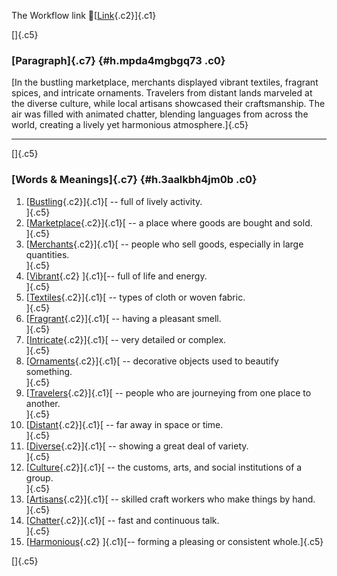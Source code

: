 The Workflow link
👏[[Link](https://www.google.com/url?q=http://www.google.com&sa=D&source=editors&ust=1757244377336424&usg=AOvVaw0aGIhlhCKsgqn6lZhr9RR6){.c2}]{.c1}

[]{.c5}

### [Paragraph]{.c7} {#h.mpda4mgbgq73 .c0}

[In the bustling marketplace, merchants displayed vibrant textiles,
fragrant spices, and intricate ornaments. Travelers from distant lands
marveled at the diverse culture, while local artisans showcased their
craftsmanship. The air was filled with animated chatter, blending
languages from across the world, creating a lively yet harmonious
atmosphere.]{.c5}

------------------------------------------------------------------------

[]{.c5}

### [Words & Meanings]{.c7} {#h.3aalkbh4jm0b .c0}

1.  [[Bustling](https://www.google.com/url?q=http://www.google.com&sa=D&source=editors&ust=1757244377338010&usg=AOvVaw216x8EmGG-1E0H5og5dTr_){.c2}]{.c1}[ --
    full of lively activity.\
    ]{.c5}
2.  [[Marketplace](https://www.google.com/url?q=http://www.google.com&sa=D&source=editors&ust=1757244377338301&usg=AOvVaw0F-v25qcoCFh8lhlBfY6SU){.c2}]{.c1}[ --
    a place where goods are bought and sold.\
    ]{.c5}
3.  [[Merchants](https://www.google.com/url?q=http://www.google.com&sa=D&source=editors&ust=1757244377338504&usg=AOvVaw01xuNyDnj0yzPlZeq57Z9O){.c2}]{.c1}[ --
    people who sell goods, especially in large quantities.\
    ]{.c5}
4.  [[Vibrant](https://www.google.com/url?q=http://www.google.com&sa=D&source=editors&ust=1757244377338799&usg=AOvVaw3tvHTkWplRd-46Qnj82MNt){.c2}
    ]{.c1}[-- full of life and energy.\
    ]{.c5}
5.  [[Textiles](https://www.google.com/url?q=http://www.google.com&sa=D&source=editors&ust=1757244377339040&usg=AOvVaw0iQFkdCyTsizQpN3M0B3yV){.c2}]{.c1}[ --
    types of cloth or woven fabric.\
    ]{.c5}
6.  [[Fragrant](https://www.google.com/url?q=http://www.google.com&sa=D&source=editors&ust=1757244377339331&usg=AOvVaw0v2JralPDVLRPFJBq4ZS-_){.c2}]{.c1}[ --
    having a pleasant smell.\
    ]{.c5}
7.  [[Intricate](https://www.google.com/url?q=http://www.google.com&sa=D&source=editors&ust=1757244377339605&usg=AOvVaw1ENpSDpRnKe8AgL3ZURVl3){.c2}]{.c1}[ --
    very detailed or complex.\
    ]{.c5}
8.  [[Ornaments](https://www.google.com/url?q=http://www.google.com&sa=D&source=editors&ust=1757244377339865&usg=AOvVaw3xcmQi8GZvBherWKH_lYSk){.c2}]{.c1}[ --
    decorative objects used to beautify something.\
    ]{.c5}
9.  [[Travelers](https://www.google.com/url?q=http://www.google.com&sa=D&source=editors&ust=1757244377340170&usg=AOvVaw3b5pbqjR4cB-SasgppnGCW){.c2}]{.c1}[ --
    people who are journeying from one place to another.\
    ]{.c5}
10. [[Distant](https://www.google.com/url?q=http://www.google.com&sa=D&source=editors&ust=1757244377340550&usg=AOvVaw3pN7X84dJbs-gTDviaGUAs){.c2}]{.c1}[ --
    far away in space or time.\
    ]{.c5}
11. [[Diverse](https://www.google.com/url?q=http://www.google.com&sa=D&source=editors&ust=1757244377340851&usg=AOvVaw11HP-BPhym9R5vUXc1RKXc){.c2}]{.c1}[ --
    showing a great deal of variety.\
    ]{.c5}
12. [[Culture](https://www.google.com/url?q=http://www.google.com&sa=D&source=editors&ust=1757244377341148&usg=AOvVaw30324fBBaWITu6PhwOklHa){.c2}]{.c1}[ --
    the customs, arts, and social institutions of a group.\
    ]{.c5}
13. [[Artisans](https://www.google.com/url?q=http://www.google.com&sa=D&source=editors&ust=1757244377341509&usg=AOvVaw1sG03k1SvNoGBReF7QB5Lu){.c2}]{.c1}[ --
    skilled craft workers who make things by hand.\
    ]{.c5}
14. [[Chatter](https://www.google.com/url?q=http://www.google.com&sa=D&source=editors&ust=1757244377341869&usg=AOvVaw0IW3wt418fLHZQWC3aVB_T){.c2}]{.c1}[ --
    fast and continuous talk.\
    ]{.c5}
15. [[Harmonious](https://www.google.com/url?q=http://www.google.com&sa=D&source=editors&ust=1757244377342141&usg=AOvVaw1KjAAQb6IEQtfXjw89W-Mj){.c2}
    ]{.c1}[-- forming a pleasing or consistent whole.]{.c5}

[]{.c5}
